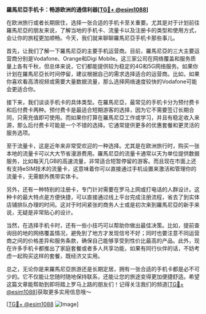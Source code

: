 **羅馬尼亞手机卡：畅游欧洲的通信利器[[TG💪+ @esim1088](https://t.me/s/esim1088)]**

在欧洲旅行或者长期居住，选择一张合适的手机卡至关重要。尤其是对于计划前往羅馬尼亞的朋友来说，了解当地的手机卡、流量卡以及注册卡的类型和使用方式，会让你的旅程更加顺畅。今天，我们就来聊聊羅馬尼亞手机卡那些事儿。

首先，让我们了解一下羅馬尼亞的主要手机运营商。目前，羅馬尼亞的三大主要运营商分别是Vodafone、Orange和Digi Mobile。这三家公司在网络覆盖和服务质量上各有千秋，但总体来说，它们都能提供较为稳定的4G和5G网络服务。如果你计划在羅馬尼亞长时间停留，建议根据自己的需求选择适合的运营商。比如，如果你喜欢看高清视频或需要大量数据流量，那么选择网络速度较快的Vodafone可能会更适合你。

接下来，我们谈谈手机卡的具体类型。在羅馬尼亞，最常见的手机卡分为预付费卡和后付费卡两种。预付费卡是最适合短期游客的选择，因为它不需要签订长期合同，只需充值即可使用。而如果你打算在羅馬尼亞工作或学习，并且有稳定收入来源，那么后付费卡可能是一个不错的选择。它通常提供更多的优惠套餐和更灵活的服务选项。

至于流量卡，这是近年来非常受欢迎的一种选择。尤其是在欧洲旅行时，购买一张本地的流量卡可以大大节省漫游费用。羅馬尼亞的流量卡通常以天为单位提供数据服务，比如每天几GB的高速流量，非常适合短暂停留的游客。而且现在市面上还有支持eSIM技术的流量卡，这意味着你可以直接通过手机设置来激活和管理你的流量卡，无需额外携带实体卡。

另外，还有一种特别的注册卡，专门针对需要在罗马上网或打电话的人群设计。这种卡的最大特点是方便快捷，可以直接通过线上平台完成注册流程，省去了到实体店铺排队办理的时间。这对于时间紧张的商务人士或是初次来到羅馬尼亞的新手来说，无疑是非常贴心的设计。

当然，在选择手机卡时，还有一些小技巧可以帮助你做出最佳决策。比如，提前查询目的地的网络覆盖情况，避免到了地方才发现信号不好；同时也要注意不同运营商之间的价格差异和服务条款，确保自己能够享受到性价比最高的产品。此外，现在许多手机卡都推出了家庭套餐或者多人共享功能，如果有同行伙伴的话，不妨考虑一起购买这样的套餐，既经济又实用。

总之，无论你是来羅馬尼亞旅游还是长期定居，拥有一张合适的手机卡都是必不可少的。它不仅能让您随时随地保持联系，还能让您的旅途变得更加便捷舒适。希望这篇文章能帮助到即将踏上罗马上路的朋友们！记得关注我们的频道[[TG💪+ @esim1088](https://t.me/s/esim1088)]获取更多实用信息哦～

[[TG💪+ @esim1088](https://t.me/s/esim1088) ![Image](https://i.postimg.cc/4NQfJmqS/Snipaste-2025-05-13-00-14-12.png)]